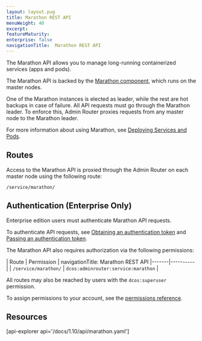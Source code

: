 ```yaml
---
layout: layout.pug
title: Marathon REST API
menuWeight: 40
excerpt:
featureMaturity:
enterprise: false
navigationTitle:  Marathon REST API
---
```


The Marathon API allows you to manage long-running containerized services (apps and pods).

The Marathon API is backed by the [Marathon component](/docs/1.10/overview/architecture/components/#marathon), which runs on the master nodes.

One of the Marathon instances is elected as leader, while the rest are hot backups in case of failure. All API requests must go through the Marathon leader. To enforce this, Admin Router proxies requests from any master node to the Marathon leader.

For more information about using Marathon, see [Deploying Services and Pods](/docs/1.10/deploying-services/).

## Routes

Access to the Marathon API is proxied through the Admin Router on each master node using the following route:

```
/service/marathon/
```

## Authentication (Enterprise Only)

Enterprise edition users must authenticate Marathon API requests.

To authenticate API requests, see [Obtaining an authentication token](/docs/1.10/security/ent/iam-api/#obtaining-an-authentication-token) and [Passing an authentication token](/docs/1.10/security/ent/iam-api/#passing-an-authentication-token).

The Marathon API also requires authorization via the following permissions:

| Route | Permission |
navigationTitle:  Marathon REST API
|-------|----------|
| `/service/marathon/` | `dcos:adminrouter:service:marathon` |

All routes may also be reached by users with the `dcos:superuser` permission.

To assign permissions to your account, see the [permissions reference](/docs/1.10/security/ent/perms-reference/).

## Resources

[api-explorer api='/docs/1.10/api/marathon.yaml']
